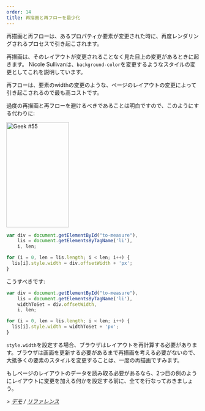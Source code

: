 ```yaml
---
order: 14
title: 再描画と再フローを最少化
---
```


再描画と再フローは、あるプロパティか要素が変更された時に、再度レンダリングされるプロセスで引き起こされます。

再描画は、そのレイアウトが変更されることなく見た目上の変更があるときに起きます。 Nicole Sullivanは、`background-color`を変更するようなスタイルの変更としてこれを説明しています。

再フローは、要素のwidthの変更のような、ページのレイアウトの変更によって引き起こされるので最も高コストです。

過度の再描画と再フローを避けるべきであることは明白ですので、このようにする代わりに:

<div class="img-right">
  <img id="geek-55" class="icos-geek" src="https://browserdiet.com/en/assets/img/55.png" alt="Geek #55" width="163" height="275" />
</div>

```js
var div = document.getElementById("to-measure"),
    lis = document.getElementsByTagName('li'),
    i, len;

for (i = 0, len = lis.length; i < len; i++) {
  lis[i].style.width = div.offsetWidth + 'px';
}
```

こうすべきです:

```js
var div = document.getElementById("to-measure"),
    lis = document.getElementsByTagName('li'),
    widthToSet = div.offsetWidth,
    i, len;

for (i = 0, len = lis.length; i < len; i++) {
  lis[i].style.width = widthToSet + 'px';
}
```

`style.width`を設定する場合、ブラウザはレイアウトを再計算する必要があります。ブラウザは画面を更新する必要があるまで再描画を考える必要がないので、大抵多くの要素のスタイルを変更することは、一度の再描画ですみます。

もしページのレイアウトのデータを読み取る必要があるなら、2つ目の例のようにレイアウトに変更を加える何かを設定する前に、全てを行なっておきましょう。

*> [デモ](http://jsbin.com/aqavin/2/quiet) / [リファレンス](https://github.com/zenorocha/browser-diet/wiki/References#minimize-repaints-and-reflows)*
